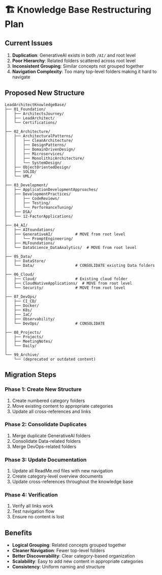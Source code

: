 # 🏗️ Knowledge Base Restructuring Plan

## Current Issues
1. **Duplication**: GenerativeAI exists in both `/AI/` and root level
2. **Poor Hierarchy**: Related folders scattered across root level
3. **Inconsistent Grouping**: Similar concepts not grouped together
4. **Navigation Complexity**: Too many top-level folders making it hard to navigate

## Proposed New Structure

```
LeadArchitectKnowledgeBase/
├── 01_Foundation/
│   ├── ArchitectsJourney/
│   ├── LeadArchitect/
│   └── Certifications/
│
├── 02_Architecture/
│   ├── ArchitecturalPatterns/
│   │   ├── CleanArchitecture/
│   │   ├── DesignPatterns/
│   │   ├── DomainDrivenDesign/
│   │   ├── Microservices/
│   │   ├── MonolithicArchitecture/
│   │   └── SystemDesign/
│   ├── ObjectOrientedDesign/
│   ├── SOLID/
│   └── UML/
│
├── 03_Development/
│   ├── ApplicationDevelopmentApproaches/
│   ├── DevelopmentPractices/
│   │   ├── CodeReviews/
│   │   ├── Testing/
│   │   └── PerformanceTuning/
│   ├── DSA/
│   └── 12-FactorApplications/
│
├── 04_AI/
│   ├── AIFoundations/
│   ├── GenerativeAI/          # MOVE from root level
│   │   └── PromptEngineering/
│   ├── MLFoundations/
│   └── DataScience_DataAnalytics/  # MOVE from root level
│
├── 05_Data/
│   ├── DataStore/
│   └── Data/                  # CONSOLIDATE existing Data folders
│
├── 06_Cloud/
│   ├── Cloud/                 # Existing cloud folder
│   ├── CloudNativeApplications/  # MOVE from root level
│   └── Security/              # MOVE from root level
│
├── 07_DevOps/
│   ├── CI_CD/
│   ├── Docker/
│   ├── K8s/
│   ├── IaC/
│   ├── Observability/
│   └── DevOps/                # CONSOLIDATE
│
├── 08_Projects/
│   ├── Projects/
│   ├── MeetingNotes/
│   └── Daily/
│
└── 99_Archive/
    └── (deprecated or outdated content)
```

## Migration Steps

### Phase 1: Create New Structure
1. Create numbered category folders
2. Move existing content to appropriate categories
3. Update all cross-references and links

### Phase 2: Consolidate Duplicates
1. Merge duplicate GenerativeAI folders
2. Consolidate Data-related folders
3. Merge DevOps-related folders

### Phase 3: Update Documentation
1. Update all ReadMe.md files with new navigation
2. Create category-level overview documents
3. Update cross-references throughout the knowledge base

### Phase 4: Verification
1. Verify all links work
2. Test navigation flow
3. Ensure no content is lost

## Benefits
- **Logical Grouping**: Related concepts grouped together
- **Cleaner Navigation**: Fewer top-level folders
- **Better Discoverability**: Clear category-based organization
- **Scalability**: Easy to add new content in appropriate categories
- **Consistency**: Uniform naming and structure
